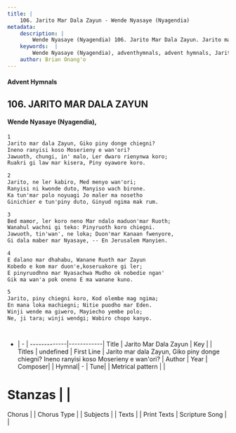 ```yaml
---
title: |
    106. Jarito Mar Dala Zayun - Wende Nyasaye (Nyagendia)
metadata:
    description: |
        Wende Nyasaye (Nyagendia) 106. Jarito Mar Dala Zayun. Jarito mar dala Zayun, Giko piny donge chiegni? Ineno ranyisi koso Moserieny e wan'ori? Jawuoth, chungi, in' malo, Ler dwaro rienynwa koro; Ruakri gi law mar kisera, Piny oyawore koro.  
    keywords:  |
        Wende Nyasaye (Nyagendia), adventhymnals, advent hymnals, Jarito Mar Dala Zayun, Jarito mar dala Zayun, Giko piny donge chiegni? Ineno ranyisi koso Moserieny e wan'ori?. 
    author: Brian Onang'o
---
```


#### Advent Hymnals
## 106. JARITO MAR DALA ZAYUN
####  Wende Nyasaye (Nyagendia),

```txt
1
Jarito mar dala Zayun, Giko piny donge chiegni?
Ineno ranyisi koso Moserieny e wan'ori?
Jawuoth, chungi, in' malo, Ler dwaro rienynwa koro;
Ruakri gi law mar kisera, Piny oyawore koro.

2
Jarito, ne ler kabiro, Med menyo wan'ori;
Ranyisi ni kwonde duto, Manyiso wach birone.
Ka tun'mar polo noyuagi Jo maler ma nosetho
Ginichier e tun'piny duto, Ginyud ngima mak rum.

3
Bed mamor, ler koro neno Mar ndalo maduon'mar Ruoth;
Wanahul wachni gi teko: Pinyruoth koro chiegni.
Jawuoth, tin'wan', ne loka; Duon'mar Kanaan fwenyore,
Gi dala maber mar Nyasaye, -- En Jerusalem Manyien.

4
E dalano mar dhahabu, Wanane Ruoth mar Zayun
Kobedo e kom mar duon'e,koseruakore gi ler;
E pinyruodhno mar Nyasachwa Mudho ok nobedie ngan'
Gik ma wan'a pok oneno E ma wanane kuno.

5
Jarito, piny chiegni koro, Kod olembe mag ngima;
En mana loka machiegni; Nitie puodho mar Eden.
Winji wende ma giwero, Mayiecho yembe polo;
Ne, ji tara; winji wendgi; Wabiro chopo kanyo.




```

- |   -  |
-------------|------------|
Title | Jarito Mar Dala Zayun |
Key |  |
Titles | undefined |
First Line | Jarito mar dala Zayun, Giko piny donge chiegni? Ineno ranyisi koso Moserieny e wan'ori? |
Author | 
Year | 
Composer| |
Hymnal|  - |
Tune|  |
Metrical pattern | |
# Stanzas |  |
Chorus |  |
Chorus Type |  |
Subjects | |
Texts |  |
Print Texts | 
Scripture Song |  |
    
